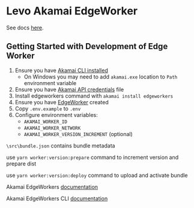 # Levo Akamai EdgeWorker

See docs [here](https://docs.levo.ai/).

## Getting Started with Development of Edge Worker
1. Ensure you have [Akamai CLI installed](https://techdocs.akamai.com/edgeworkers/docs/akamai-cli)
    - On Windows you may need to add `akamai.exe` location to `Path` environment variable
2. Ensure you have [Akamai API credentials](https://techdocs.akamai.com/developer/docs/set-up-authentication-credentials) file
3. Install edgeworkers command with `akamai install edgeworkers`
4. Ensure you have [EdgeWorker](https://control.akamai.com/apps/edgeworkers/#/edgeworkers) created
5. Copy `.env.example` to `.env`
6. Configure environment variables:
    - `AKAMAI_WORKER_ID`
    - `AKAMAI_WORKER_NETWORK`
    - `AKAMAI_WORKER_VERSION_INCREMENT` (optional)

`\src\bundle.json` contains bundle metadata

use `yarn worker:version:prepare` command to increment version and prepare dist

use `yarn worker:version:deploy` command to upload and activate bundle

Akamai EdgeWorkers [documentation](https://techdocs.akamai.com/edgeworkers/docs/welcome-to-edgeworkers)

Akamai EdgeWorkers CLI [documentation](https://github.com/akamai/cli-edgeworkers)
